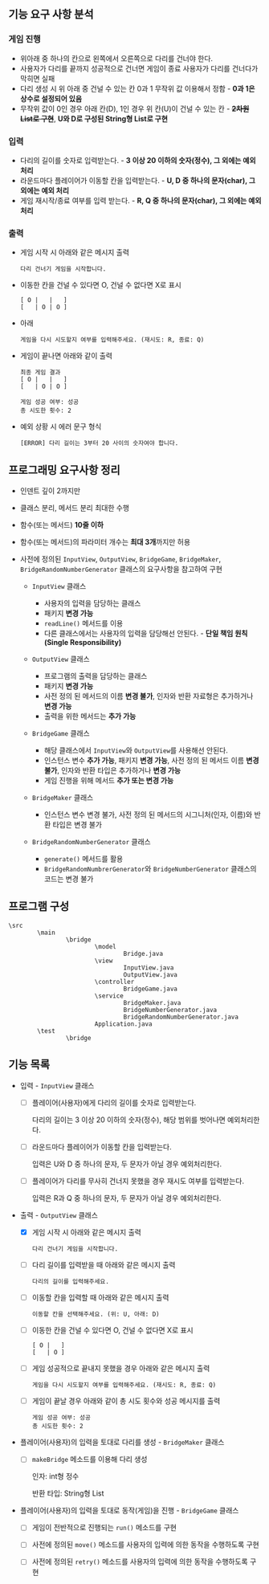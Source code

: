 ## 기능 요구 사항 분석

### 게임 진행

- 위아래 중 하나의 칸으로 왼쪽에서 오른쪽으로 다리를 건너야 한다.
- 사용자가 다리를 끝까지 성공적으로 건너면 게임이 종료
  사용자가 다리를 건너다가 막히면 실패
- 다리 생성 시 위 아래 중 건널 수 있는 칸 0과 1 무작위 값 이용해서 정함 - **0과 1은 상수로 설정되어 있음**
- 무작위 값이 0인 경우 아래 칸(D), 1인 경우 위 칸(U)이 건널 수 있는 칸 - **~~2차원 List로 구현~~**, **U와 D로 구성된 String형 List로 구현**

### 입력

- 다리의 길이를 숫자로 입력받는다. - **3 이상 20 이하의 숫자(정수), 그 외에는 예외 처리**
- 라운드마다 플레이어가 이동할 칸을 입력받는다. - **U, D 중 하나의 문자(char), 그 외에는 예외 처리**
- 게임 재시작/종료 여부를 입력 받는다. - **R, Q 중 하나의 문자(char), 그 외에는 예외 처리**

### 출력

- 게임 시작 시 아래와 같은 메시지 출력

  ```
  다리 건너기 게임을 시작합니다.
  ```

- 이동한 칸을 건널 수 있다면 O, 건널 수 없다면 X로 표시

  ```
  [ O |   |   ]
  [   | O | O ]
  ```

- 아래

  ```
  게임을 다시 시도할지 여부를 입력해주세요. (재시도: R, 종료: Q)
  ```

- 게임이 끝나면 아래와 같이 출력

  ```
  최종 게임 결과
  [ O |   |   ]
  [   | O | O ]
  
  게임 성공 여부: 성공
  총 시도한 횟수: 2
  ```

- 예외 상황 시 에러 문구 형식

  ```
  [ERROR] 다리 길이는 3부터 20 사이의 숫자여야 합니다.
  ```

## 프로그래밍 요구사항 정리

- 인덴트 깊이 2까지만

- 클래스 분리, 메서드 분리 최대한 수행

- 함수(또는 메서드) **10줄 이하**

- 함수(또는 메서드)의 파라미터 개수는 **최대 3개**까지만 허용

- 사전에 정의된 `InputView`, `OutputView`, `BridgeGame`, `BridgeMaker`, `BridgeRandomNumberGenerator` 클래스의 요구사항을 참고하여 구현

  - `InputView` 클래스
    - 사용자의 입력을 담당하는 클래스
    - 패키지 **변경 가능**
    - `readLine()` 메서드를 이용
    - 다른 클래스에서는 사용자의 입력을 담당해선 안된다. - **단일 책임 원칙(Single Responsibility)**
  - `OutputView` 클래스
    - 프로그램의 출력을 담당하는 클래스
    - 패키지 **변경 가능**
    - 사전 정의 된 메서드의 이름 **변경 불가**, 인자와 반환 자료형은 추가하거나 **변경 가능**
    - 출력을 위한 메서드는 **추가 가능**

  - `BridgeGame` 클래스
    - 해당 클래스에서 `InputView`와 `OutputView`를 사용해선 안된다.
    - 인스턴스 변수 **추가 가능**, 패키지 **변경 가능**, 사전 정의 된 메서드 이름 **변경 불가**, 인자와 반환 타입은 추가하거나 **변경 가능**
    - 게임 진행을 위해 메서드 **추가 또는 변경 가능**

  - `BridgeMaker` 클래스
    - 인스턴스 변수 변경 불가, 사전 정의 된 메서드의 시그니처(인자, 이름)와 반환 타입은 변경 불가

  - `BridgeRandomNumberGenerator` 클래스
    - `generate()` 메서드를 활용
    - `BridgeRandomNumbrerGenerator`와 `BridgeNumberGenerator` 클래스의 코드는 변경 불가

## 프로그램 구성

```
\src
		\main
				\bridge
						\model
								Bridge.java
						\view
								InputView.java
								OutputView.java
						\controller
								BridgeGame.java
						\service
								BridgeMaker.java
								BridgeNumberGenerator.java
								BridgeRandomNumberGenerator.java
						Application.java
		\test
				\bridge
```

## 기능 목록

- 입력 - `InputView` 클래스

  - [ ] 플레이어(사용자)에게 다리의 길이를 숫자로 입력받는다.

    다리의 길이는 3 이상 20 이하의 숫자(정수), 해당 범위를 벗어나면 예외처리한다.

  - [ ] 라운드마다 플레이어가 이동할 칸을 입력받는다.

    입력은 U와 D 중 하나의 문자, 두 문자가 아닐 경우 예외처리한다.

  - [ ] 플레이어가 다리를 무사히 건너지 못했을 경우 재시도 여부를 입력받는다.

    입력은 R과 Q 중 하나의 문자, 두 문자가 아닐 경우 예외처리한다.

- 출력 - `OutputView` 클래스

  - [x] 게임 시작 시 아래와 같은 메시지 출력

    ```
    다리 건너기 게임을 시작합니다.
    ```

  - [ ] 다리 길이를 입력받을 때 아래와 같은 메시지 출력

    ```
    다리의 길이를 입력해주세요.
    ```

  - [ ] 이동할 칸을 입력할 때 아래와 같은 메시지 출력

    ```
    이동할 칸을 선택해주세요. (위: U, 아래: D)
    ```

  - [ ] 이동한 칸을 건널 수 있다면 O, 건널 수 없다면 X로 표시

    ```
    [ O |   ]
    [   | O ]
    ```

  - [ ] 게임 성공적으로 끝내지 못했을 경우 아래와 같은 메시지 출력

    ```
    게임을 다시 시도할지 여부를 입력해주세요. (재시도: R, 종료: Q)
    ```

  - [ ] 게임이 끝날 경우 아래와 같이 총 시도 횟수와 성공 메시지를 출력

    ```
    게임 성공 여부: 성공
    총 시도한 횟수: 2
    ```

- 플레이어(사용자)의 입력을 토대로 다리를 생성 - `BridgeMaker` 클래스

  - [ ] `makeBridge` 메소드를 이용해 다리 생성

    인자: int형 정수

    반환 타입: String형 List 

- 플레이어(사용자)의 입력을 토대로 동작(게임)을 진행 - `BridgeGame` 클래스

  - [ ] 게임이 전반적으로 진행되는 `run()` 메소드를 구현
  - [ ] 사전에 정의된 `move()` 메소드를 사용자의 입력에 의한 동작을 수행하도록 구현
  - [ ] 사전에 정의된 `retry()` 메소드를 사용자의 입력에 의한 동작을 수행하도록 구현

